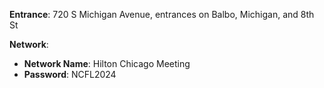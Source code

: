 **Entrance**: 720 S Michigan Avenue, entrances on Balbo, Michigan, and 8th St

**Network**:

- **Network Name**: Hilton Chicago Meeting
- **Password**: NCFL2024
